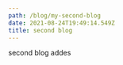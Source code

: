 ```yaml
---
path: /blog/my-second-blog
date: 2021-08-24T19:49:14.549Z
title: second blog
---
```

second blog addes